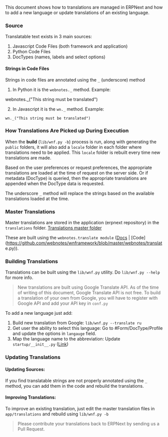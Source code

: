 This document shows how to translations are managed in ERPNext and how to add
a new language or update translations of an existing language.

### Source

Translatable text exists in 3 main sources:

  1. Javascript Code Files (both framework and application)
  2. Python Code Files
  3. DocTypes (names, labels and select options)

#### Strings in Code Files

Strings in code files are annotated using the `_` (underscore) method

  1. In Python it is the `webnotes._` method. Example:

webnotes._("This string must be translated")

  2. In Javascript it is the `wn._` method. Example:

`wn._("This string must be translated")`

### How Translations Are Picked up During Execution

When the **build** (`lib/wnf.py -b`) process is run, along with generating the
`public` folders, it will also add a `locale` folder in each folder where
translations need to be applied. This `locale` folder is rebuilt every time
new translations are made.

Based on the user preferences or request preferences, the appropriate
translations are loaded at the time of request on the server side. Or if
metadata (DocType) is queried, then the appropriate translations are appended
when the DocType data is requested.

The underscore `_` method will replace the strings based on the available
translations loaded at the time.

### Master Translations

Master translations are stored in the application (erpnext repository) in the
`translations` folder. [Translations master
folder](https://github.com/webnotes/erpnext/tree/master/translations)

These are built using the `webnotes.translate module`
([Docs](http://erpnext.org/docs.dev.framework.server.webnotes.translate.html)
| [Code](https://github.com/webnotes/wnframework/blob/master/webnotes/translat
e.py)).

### Building Translations

Translations can be built using the `lib/wnf.py` utility. Do `lib/wnf.py
--help` for more info.

> New translations are built using Google Translate API. As of the time of
writing of this document, Google Translate API is not free. To build a
translation of your own from Google, you will have to register with Google API
and add your API key in `conf.py`

To add a new language just add:

  1. Build new translation from Google: `lib/wnf.py --translate ru`
  2. Get user the ability to select this language: Go to #Form/DocType/Profile and update the options in `langauge` field.
  3. Map the language name to the abbreviation: Update `startup/__init__.py` ([Link](https://github.com/webnotes/erpnext/blob/master/startup/__init__.py))

### Updating Translations

#### Updating Sources:

If you find translatable strings are not properly annotated using the `_`
method, you can add them in the code and rebuild the translations.

#### Improving Translations:

To improve an existing translation, just edit the master translation files in
`app/translations` and rebuild using `lib/wnf.py -b`

> Please contribute your translations back to ERPNext by sending us a Pull
Request.

